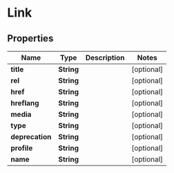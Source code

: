 

# Link


## Properties

| Name | Type | Description | Notes |
|------------ | ------------- | ------------- | -------------|
|**title** | **String** |  |  [optional] |
|**rel** | **String** |  |  [optional] |
|**href** | **String** |  |  [optional] |
|**hreflang** | **String** |  |  [optional] |
|**media** | **String** |  |  [optional] |
|**type** | **String** |  |  [optional] |
|**deprecation** | **String** |  |  [optional] |
|**profile** | **String** |  |  [optional] |
|**name** | **String** |  |  [optional] |



